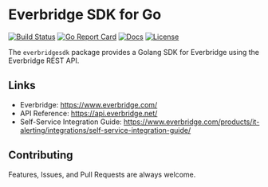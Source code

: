# Everbridge SDK for Go

[![Build Status][build-status-svg]][build-status-url]
[![Go Report Card][goreport-svg]][goreport-url]
[![Docs][docs-godoc-svg]][docs-godoc-url]
[![License][license-svg]][license-url]

 [build-status-svg]: https://github.com/grokify/everbridge-sdk-go/workflows/test/badge.svg
 [build-status-url]: https://github.com/grokify/everbridge-sdk-go/actions
 [goreport-svg]: https://goreportcard.com/badge/github.com/grokify/everbridge-sdk-go
 [goreport-url]: https://goreportcard.com/report/github.com/grokify/everbridge-sdk-go
 [docs-godoc-svg]: https://pkg.go.dev/badge/github.com/grokify/everbridge-sdk-go
 [docs-godoc-url]: https://pkg.go.dev/github.com/grokify/everbridge-sdk-go
 [license-svg]: https://img.shields.io/badge/license-MIT-blue.svg
 [license-url]: https://github.com/grokify/everbridge-sdk-go/blob/master/LICENSE

The `everbridgesdk` package provides a Golang SDK for Everbridge using the Everbridge REST API.

## Links

* Everbridge: https://www.everbridge.com/
* API Reference: https://api.everbridge.net/
* Self-Service Integration Guide: https://www.everbridge.com/products/it-alerting/integrations/self-service-integration-guide/

## Contributing

Features, Issues, and Pull Requests are always welcome.
